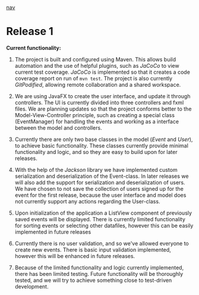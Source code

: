 [nav](../nav.md)

# Release 1

**Current functionality:**


 1. The project is built and configured using Maven. This allows build automation and the use of helpful plugins, such as *JaCoCo* to view current test coverage. *JaCoCo* is implemented so that it creates a code coverage report on run of `mvn test`. The project is also currently *GitPodified*, allowing remote collaboration and a shared workspace.

 2. We are using JavaFX to create the user interface, and update it through controllers. The UI is currently divided into three controllers and fxml files. We are planning updates so that the project conforms better to the Model-View-Controller principle, such as creating a special class (EventManager) for handling the events and working as a interface between the model and controllers.

 3. Currently there are only two base classes in the model (*Event* and *User*), to achieve basic functionality. These classes currently provide minimal functionality and logic, and so they are easy to build upon for later releases.

 4. With the help of the *Jackson* library we have implemented custom serialization and deserialization of the Event-class. In later releases we will also add the support for serialization and deserialization of users. We have chosen to not save the collection of users signed up for the event for the first release, because the user interface and model does not currently support any actions regarding the User-class.

 5. Upon initialization of the application a ListView component of previously saved events will be displayed. There is currently limited functionality for sorting events or selecting other datafiles, however this can be easily implemented in future releases

 6. Currently there is no user validation, and so we've allowed everyone to create new events. There is basic input validation implemented, however this will be enhanced in future releases. 

 7. Because of the limited functionality and logic currently implemented, there has been limited testing. Future functionality will be thoroughly tested, and we will try to achieve something close to test-driven development.